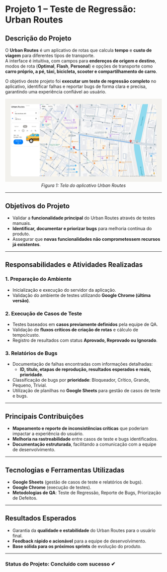 # **Projeto 1 – Teste de Regressão: Urban Routes**

## **Descrição do Projeto**
O **Urban Routes** é um aplicativo de rotas que calcula **tempo** e **custo de viagem** para diferentes tipos de transporte.  
A interface é intuitiva, com campos para **endereços de origem e destino**, modos de rota (**Optimal**, **Flash**, **Personal**) e opções de transporte como **carro próprio, a pé, táxi, bicicleta, scooter e compartilhamento de carro**.  

O objetivo deste projeto foi **executar um teste de regressão completo** no aplicativo, identificar falhas e reportar bugs de forma clara e precisa, garantindo uma experiência confiável ao usuário.  

<p align="center">
  <img src="https://github.com/Jheimys/assets/blob/master/sprint1-UR.png" alt="Urban Routes - Tela do Projeto" width="600"/>
  <br>
  <em>Figura 1: Tela do aplicativo Urban Routes</em>
</p>


---

## **Objetivos do Projeto**
- Validar a **funcionalidade principal** do Urban Routes através de testes manuais.  
- **Identificar, documentar e priorizar bugs** para melhoria contínua do produto.  
- Assegurar que **novas funcionalidades não comprometessem recursos já existentes**.  

---

## **Responsabilidades e Atividades Realizadas**
### **1. Preparação do Ambiente**
- Inicialização e execução do servidor da aplicação.  
- Validação do ambiente de testes utilizando **Google Chrome (última versão)**.  

### **2. Execução de Casos de Teste**
- Testes baseados em **casos previamente definidos** pela equipe de QA.  
- Validação de **fluxos críticos de criação de rotas** e cálculo de tempo/custo.  
- Registro de resultados com status **Aprovado, Reprovado ou Ignorado**.  

### **3. Relatórios de Bugs**
- Documentação de falhas encontradas com informações detalhadas:  
  - **ID, título, etapas de reprodução, resultados esperados e reais, prioridade**.  
- Classificação de bugs por **prioridade**: Bloqueador, Crítico, Grande, Pequeno, Trivial.  
- Utilização de planilhas no **Google Sheets** para gestão de casos de teste e bugs.  

---

## **Principais Contribuições**
- **Mapeamento e reporte de inconsistências críticas** que poderiam impactar a experiência do usuário.  
- **Melhoria na rastreabilidade** entre casos de teste e bugs identificados.  
- **Documentação estruturada**, facilitando a comunicação com a equipe de desenvolvimento.  

---

## **Tecnologias e Ferramentas Utilizadas**
- **Google Sheets** (gestão de casos de teste e relatórios de bugs).  
- **Google Chrome** (execução de testes).  
- **Metodologias de QA**: Teste de Regressão, Reporte de Bugs, Priorização de Defeitos.  

---

## **Resultados Esperados**
- Garantia da **qualidade e estabilidade** do Urban Routes para o usuário final.  
- **Feedback rápido e acionável** para a equipe de desenvolvimento.  
- **Base sólida para os próximos sprints** de evolução do produto.  

---

### **Status do Projeto:** Concluído com sucesso ✔

